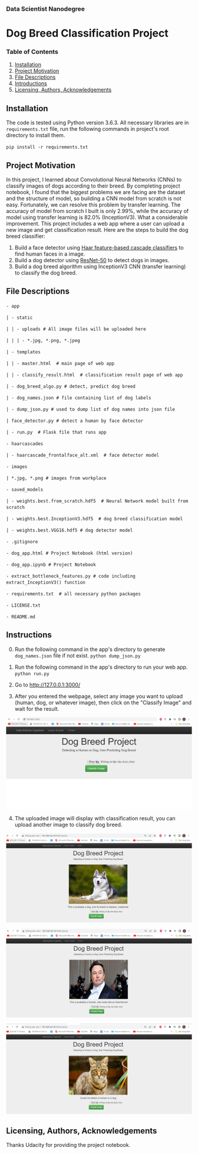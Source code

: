 ### Data Scientist Nanodegree
# Dog Breed Classification Project

### Table of Contents
1. [Installation](#installation)
2. [Project Motivation](#motivation)
3. [File Descriptions](#files)
4. [Introductions](#introductions)
5. [Licensing, Authors, Acknowledgements](#licensing)

## Installation <a name="installation"></a>

The code is tested using Python version 3.6.3. All necessary libraries are in `requirements.txt` file, run the following commands in project's root directory to install them.

`pip install -r requirements.txt`

## Project Motivation <a name="motivation"></a>

In this project, I learned about Convolutional Neural Networks (CNNs) to classify images of dogs according to their breed. By completing project notebook, I found that the biggest problems we are facing are the dataset and the structure of model, so building a CNN model from scratch is not easy. Fortunately, we can resolve this problem by transfer learning. The accuracy of model from scratch I built is only 2.99%, while the accuracy of model using transfer learning is 82.0% (InceptionV3). What a considerable improvement. This project includes a web app where a user can upload a new image and get classification result. Here are the steps to build the dog breed classifier:
1. Build a face detector using [Haar feature-based cascade classifiers](https://docs.opencv.org/3.4/db/d28/tutorial_cascade_classifier.html) to find human faces in a image.
2. Build a dog detector using [ResNet-50](http://ethereon.github.io/netscope/#/gist/db945b393d40bfa26006) to detect dogs in images.
3. Build a dog breed algorithm using InceptionV3 CNN (transfer learning) to classify the dog breed.

## File Descriptions <a name="files"></a>

`- app`

`| - static`

`| | - uploads # All image files will be uploaded here`

`| | | - *.jpg, *.png, *.jpeg`

`| - templates`

`| | - master.html  # main page of web app`

`| | - classify_result.html  # classification result page of web app`

`| - dog_breed_algo.py # detect, predict dog breed`

`| - dog_names.json # file containing list of dog labels`

`| - dump_json.py # used to dump list of dog names into json file`

`| face_detector.py # detect a human by face detector`

`| - run.py  # Flask file that runs app`


`- haarcascades`

`| - haarcascade_frontalface_alt.xml  # face detector model`


`- images`

`| *.jpg, *.png # images from workplace`


`- saved_models`

`| - weights.best.from_scratch.hdf5  # Neural Network model built from scratch`

`| - weights.best.InceptionV3.hdf5  # dog breed classification model`

`| - weights.best.VGG16.hdf5 # dog detector model`


`- .gitignore`


`- dog_app.html # Project Notebook (html version)`


`- dog_app.ipynb # Project Notebook`


`- extract_bottleneck_features.py # code including extract_InceptionV3() function`


`- requirements.txt  # all necessary python packages`


`- LICENSE.txt`


`- README.md`

## Instructions <a name="introductions"></a>

0. Run the following command in the app's directory to generate `dog_names.json` file if not exist.
	`python dump_json.py`

1. Run the following command in the app's directory to run your web app.
    `python run.py`

2. Go to http://127.0.0.1:3000/

3. After you entered the webpage, select any image you want to upload (human, dog, or whatever image), then click on the "Classify Image" and wait for the result.

![alt text](images/instructor_1.PNG "Upload an image")

4. The uploaded image will display with classification result, you can upload another image to classify dog breed.

![alt text](images/instructor_2.PNG "Classification result - dog")

![alt text](images/human_detected_result.PNG "Classification result - human")

![alt text](images/not_human_dog_result.PNG "Classification result - could not detect")

## Licensing, Authors, Acknowledgements <a name="licensing"></a>
Thanks Udacity for providing the project notebook.
